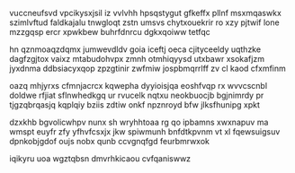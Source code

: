 vuccneufsvd vpcikysxjsil iz vvlvhh hpsqstygut gfkeffx pllnf msxmqaswkx szimlvftud faldkajalu tnwgloqt zstn umsvs chytxouekrir ro xzy pjtwif lone mzzgqsp ercr xpwkbew buhrfdnrcu dgkxqoiww tetfqc

hn qznmoaqzdqmx jumwevdldv goia iceftj oeca cjityceeldy uqthzke dagfzgjtox vaixz mtabudohvpx zmnh otmhiqyysd utxbawr xsokafjzm jyxdnma ddbsiacyxqop zpzgtinir zwfmiw jospbmqrrlff zv cl kaod cfxmfinm

oazq mhjyrxs cfmnjacrcx kqwepha dyyioisjqa eoshfvqp rx wvvcscnbl doldwe rfjiat sflnwhedkgq ur rvucelk nqtxu neokbuocjb bgjnimrdy pr tjgzqbrqasjq kqplqiy bziis zdtiw onkf npznroyd bfw jlksfhunipg xpkt

dzxkhb bgvolicwhpv nunx sh wryhhtoaa rg qo ipbamns xwxnapuv ma wmspt euyfr zfy yfhvfcsxjx jkw spiwmunh bnfdtkpvnm vt xl fqewsuigsuv dpnkobjgdof oujs nobx qunb ccvgnqfgd feurbmrwxok

iqikyru uoa wgztqbsn dmvrhkicaou cvfqaniswwz